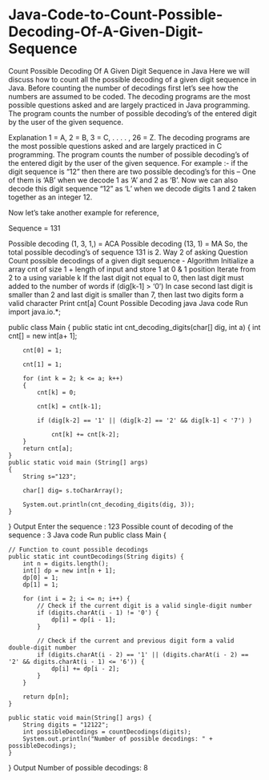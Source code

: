 # Java-Code-to-Count-Possible-Decoding-Of-A-Given-Digit-Sequence

Count Possible Decoding Of A Given Digit Sequence in Java
Here we will discuss how to count all the possible decoding of a given digit sequence in Java. Before counting the number of decodings first let’s see how the numbers are assumed to be coded. The decoding programs are the most possible questions asked and are largely practiced in Java programming. The program counts the number of possible decoding’s of the entered digit by the user of the given sequence.

Explanation
1 = A, 2 = B, 3 = C, . . . . , 26 = Z.
The decoding programs are the most possible questions asked and are largely practiced in C  programming. The program counts the number of possible decoding’s of the entered digit by the user of the given sequence.
For example :- if the digit sequence is “12” then there are two possible decoding’s for this – One of them is ‘AB’ when we decode 1 as ‘A’ and 2 as ‘B’. Now we can also decode this digit sequence “12” as ‘L’ when we decode digits 1 and 2 taken together as an integer 12.

Now let’s take another example for reference,

Sequence = 131

Possible decoding (1, 3, 1,)    = ACA
Possible decoding (13, 1)   = MA
So, the total possible decoding’s of sequence 131 is 2.
Way 2 of asking Question
Count possible decodings of a given digit sequence -
Algorithm
Initialize a array cnt of size 1 + length of input and store 1 at 0 & 1 position
Iterate from 2 to a using variable k
If the last digit not equal to 0, then last digit must added to the number of words if (dig[k-1] > ‘0’)
In case second last digit is smaller than 2 and last digit is smaller than 7, then last two digits form a valid character
Print cnt[a]
Count Possible Decoding java
Java code
Run
import java.io.*;

public class Main
{
    public static int cnt_decoding_digits(char[] dig, int a)
    {
        int cnt[] = new int[a+ 1];

        cnt[0] = 1;

        cnt[1] = 1;

        for (int k = 2; k <= a; k++) 
        { 
            cnt[k] = 0; 

            cnt[k] = cnt[k-1];

            if (dig[k-2] == '1' || (dig[k-2] == '2' && dig[k-1] < '7') )

                cnt[k] += cnt[k-2];
        }
        return cnt[a];
    }
    public static void main (String[] args)
    {
        String s="123";

        char[] dig= s.toCharArray();

        System.out.println(cnt_decoding_digits(dig, 3));
    }
}
Output
Enter the sequence : 123
Possible count of decoding of the sequence : 3
Java code
Run
public class Main {

    // Function to count possible decodings
    public static int countDecodings(String digits) {
        int n = digits.length();
        int[] dp = new int[n + 1];
        dp[0] = 1;
        dp[1] = 1;

        for (int i = 2; i <= n; i++) {
            // Check if the current digit is a valid single-digit number
            if (digits.charAt(i - 1) != '0') {
                dp[i] = dp[i - 1];
            }

            // Check if the current and previous digit form a valid double-digit number
            if (digits.charAt(i - 2) == '1' || (digits.charAt(i - 2) == '2' && digits.charAt(i - 1) <= '6')) {
                dp[i] += dp[i - 2];
            }
        }

        return dp[n];
    }

    public static void main(String[] args) {
        String digits = "12122";
        int possibleDecodings = countDecodings(digits);
        System.out.println("Number of possible decodings: " + possibleDecodings);
    }
}
Output
Number of possible decodings: 8
